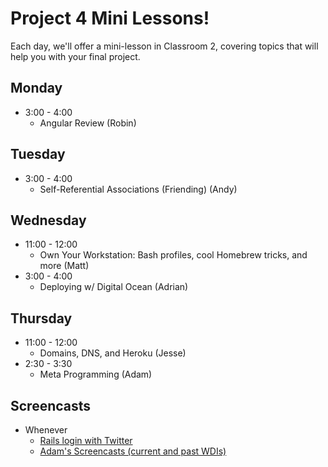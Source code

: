 # Project 4 Mini Lessons!

Each day, we'll offer a mini-lesson in Classroom 2, covering topics
that will help you with your final project.

## Monday

- 3:00 - 4:00
  - Angular Review (Robin)

## Tuesday

- 3:00 - 4:00
  - Self-Referential Associations (Friending) (Andy)

## Wednesday

- 11:00 - 12:00
  - Own Your Workstation: Bash profiles, cool Homebrew tricks, and more (Matt)
- 3:00 - 4:00
  - Deploying w/ Digital Ocean (Adrian)

## Thursday

- 11:00 - 12:00
  - Domains, DNS, and Heroku (Jesse)
- 2:30 - 3:30
  - Meta Programming (Adam)

## Screencasts

- Whenever
  - [Rails login with Twitter](https://vimeo.com/127639066)
  - [Adam's Screencasts (current and past WDIs)](https://www.youtube.com/playlist?list=PLyLfZkguidRPxknJm2oBjQ0HE_rxVK22r)
